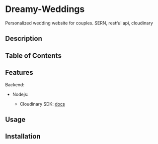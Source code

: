 # Dreamy-Weddings

Personalized wedding website for couples. SERN, restful api, cloudinary

## Description

## Table of Contents

## Features

Backend:

- Nodejs:

  - Cloudinary SDK: [docs](https://cloudinary.com/documentation/node_integration)

## Usage

## Installation
